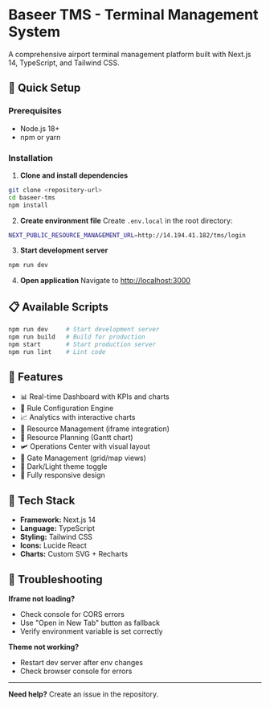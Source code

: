 # Baseer TMS - Terminal Management System

A comprehensive airport terminal management platform built with Next.js 14, TypeScript, and Tailwind CSS.

## 🚀 Quick Setup

### Prerequisites

- Node.js 18+
- npm or yarn

### Installation

1. **Clone and install dependencies**

```bash
git clone <repository-url>
cd baseer-tms
npm install
```

2. **Create environment file**
   Create `.env.local` in the root directory:

```bash
NEXT_PUBLIC_RESOURCE_MANAGEMENT_URL=http://14.194.41.182/tms/login
```

3. **Start development server**

```bash
npm run dev
```

4. **Open application**
   Navigate to [http://localhost:3000](http://localhost:3000)

## 📋 Available Scripts

```bash
npm run dev     # Start development server
npm run build   # Build for production
npm start       # Start production server
npm run lint    # Lint code
```

## 🎨 Features

- 📊 Real-time Dashboard with KPIs and charts
- 🔧 Rule Configuration Engine
- 📈 Analytics with interactive charts
- 👥 Resource Management (iframe integration)
- 📅 Resource Planning (Gantt chart)
- 🛩️ Operations Center with visual layout
- 🎯 Gate Management (grid/map views)
- 🌙 Dark/Light theme toggle
- 📱 Fully responsive design

## 🔧 Tech Stack

- **Framework:** Next.js 14
- **Language:** TypeScript
- **Styling:** Tailwind CSS
- **Icons:** Lucide React
- **Charts:** Custom SVG + Recharts

## 🐛 Troubleshooting

**Iframe not loading?**

- Check console for CORS errors
- Use "Open in New Tab" button as fallback
- Verify environment variable is set correctly

**Theme not working?**

- Restart dev server after env changes
- Check browser console for errors

---

**Need help?** Create an issue in the repository.
